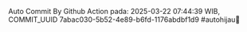 Auto Commit By Github Action pada: 2025-03-22 07:44:39 WIB, COMMIT_UUID 7abac030-5b52-4e89-b6fd-1176abdbf1d9 #autohijau🗿

